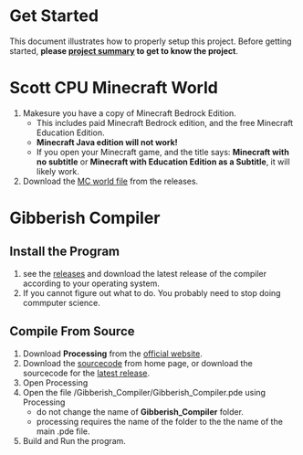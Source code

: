 # Get Started

This document illustrates how to properly setup this project. 
Before getting started, __please [project summary](/README.md) to get to know the project__.

# Scott CPU Minecraft World
1. Makesure you have a copy of Minecraft Bedrock Edition. 
   * This includes paid Minecraft Bedrock edition, and the free Minecraft Education Edition. 
   * __Minecraft Java edition will not work!__
   * If you open your Minecraft game, and the title says: __Minecraft with no subtitle__ or __Minecraft with Education Edition as a Subtitle__, it will likely work. 
2. Download the [MC world file](https://github.com/YuandaLiu-Hashed/MCBE-Scott-CPU/releases/) from the releases. 

# Gibberish Compiler
## Install the Program
1. see the [releases](https://github.com/YuandaLiu-Hashed/MCBE-Scott-CPU/releases/) and download the latest release of the compiler according to your operating system. 
2. If you cannot figure out what to do. You probably need to stop doing commputer science. 

## Compile From Source
1. Download __Processing__ from the [official website](https://processing.org).
2. Download the [sourcecode](https://github.com/YuandaLiu-Hashed/MCBE-Scott-CPU) from home page, or download the sourcecode for the [latest release](https://github.com/YuandaLiu-Hashed/MCBE-Scott-CPU/releases/). 
3. Open Processing
4. Open the file /Gibberish_Compiler/Gibberish_Compiler.pde using Processing
   * do not change the name of __Gibberish_Compiler__ folder. 
   * processing requires the name of the folder to the the name of the main .pde file. 
5. Build and Run the program. 
